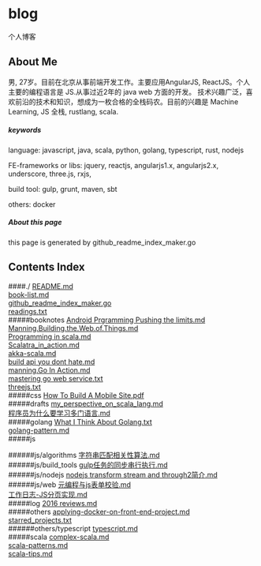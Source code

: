 # blog
个人博客

## About Me
男, 27岁。目前在北京从事前端开发工作。主要应用AngularJS, ReactJS。个人主要的编程语言是 JS.从事过近2年的 java web 方面的开发。
技术兴趣广泛，喜欢前沿的技术和知识，想成为一枚合格的全栈码农。目前的兴趣是 Machine Learning, JS 全栈, rustlang, scala.

##### keywords
language: javascript, java, scala, python, golang, typescript, rust, nodejs

FE-frameworks or libs: jquery, reactjs, angularjs1.x, angularjs2.x, underscore, three.js, rxjs,

build tool: gulp, grunt, maven, sbt

others: docker


##### About this page
this page is generated by github_readme_index_maker.go

## Contents Index
####./
[README.md](./README.md)  
[book-list.md](./book-list.md)  
[github_readme_index_maker.go](./github_readme_index_maker.go)  
[readings.txt](./readings.txt)  
#####booknotes
[Android Prgramming Pushing the limits.md](./booknotes/Android%20Prgramming%20Pushing%20the%20limits.md)  
[Manning.Building.the.Web.of.Things.md](./booknotes/Manning.Building.the.Web.of.Things.md)  
[Programming in scala.md](./booknotes/Programming%20in%20scala.md)  
[Scalatra_in_action.md](./booknotes/Scalatra_in_action.md)  
[akka-scala.md](./booknotes/akka-scala.md)  
[build api you dont hate.md](./booknotes/build%20api%20you%20dont%20hate.md)  
[manning.Go In Action.md](./booknotes/manning.Go%20In%20Action.md)  
[mastering go web service.txt](./booknotes/mastering%20go%20web%20service.txt)  
[threejs.txt](./booknotes/threejs.txt)  
#####css
[How To Build A Mobile Site.pdf](./css/How%20To%20Build%20A%20Mobile%20Site.pdf)  
#####drafts
[my_perspective_on_scala_lang.md](./drafts/my_perspective_on_scala_lang.md)  
[程序员为什么要学习多门语言.md](./drafts/%E7%A8%8B%E5%BA%8F%E5%91%98%E4%B8%BA%E4%BB%80%E4%B9%88%E8%A6%81%E5%AD%A6%E4%B9%A0%E5%A4%9A%E9%97%A8%E8%AF%AD%E8%A8%80.md)  
#####golang
[What I Think About Golang.txt](./golang/What%20I%20Think%20About%20Golang.txt)  
[golang-pattern.md](./golang/golang-pattern.md)  
#####js

######js/algorithms
[字符串匹配相关性算法.md](./js/algorithms/%E5%AD%97%E7%AC%A6%E4%B8%B2%E5%8C%B9%E9%85%8D%E7%9B%B8%E5%85%B3%E6%80%A7%E7%AE%97%E6%B3%95.md)  
######js/build_tools
[gulp任务的同步串行执行.md](./js/build_tools/gulp%E4%BB%BB%E5%8A%A1%E7%9A%84%E5%90%8C%E6%AD%A5%E4%B8%B2%E8%A1%8C%E6%89%A7%E8%A1%8C.md)  
######js/nodejs
[nodejs transform stream and through2简介.md](./js/nodejs/nodejs%20transform%20stream%20and%20through2%E7%AE%80%E4%BB%8B.md)  
######js/web
[元编程与js表单校验.md](./js/web/%E5%85%83%E7%BC%96%E7%A8%8B%E4%B8%8Ejs%E8%A1%A8%E5%8D%95%E6%A0%A1%E9%AA%8C.md)  
[工作日志-JS分页实现.md](./js/web/%E5%B7%A5%E4%BD%9C%E6%97%A5%E5%BF%97-JS%E5%88%86%E9%A1%B5%E5%AE%9E%E7%8E%B0.md)  
#####log
[2016 reviews.md](./log/2016%20reviews.md)  
#####others
[applying-docker-on-front-end-project.md](./others/applying-docker-on-front-end-project.md)  
[starred_projects.txt](./others/starred_projects.txt)  
######others/typescript
[typescript.md](./others/typescript/typescript.md)  
#####scala
[complex-scala.md](./scala/complex-scala.md)  
[scala-patterns.md](./scala/scala-patterns.md)  
[scala-tips.md](./scala/scala-tips.md)  

